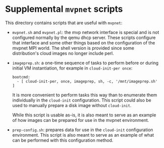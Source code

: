 # Supplemental `mvpnet` scripts

This directory contains scripts that are useful with `mvpnet`:

* `mvpnet.sh` and `mvpnet.pl`: the mvp network interface is special and is not
configured normally by the qemu dhcp server.  These scripts configure that
interface and some other things based on the configuration of the mvpnet MPI
world.  The shell version is provided since some distribution's cloud images no
longer include perl.

* `imageprep.sh`: a one-time sequence of tasks to perform before or during
initial VM instantiation, for example in `cloud-init-per once`:
    ```
    bootcmd:
      - [ cloud-init-per, once, imageprep, sh, -c, '/mnt/imageprep.sh' ]
    ```
    It is more convenient to perform tasks this way than to enumerate them
    individually in the `cloud-init` configuration. This script could also be used
    to manually prepare a disk image without `cloud-init`.

    While this script is usable as-is, it is also meant to serve as an example of
    how images can be prepared for use in the mvpnet environment.

* `prep-config.sh`: prepares data for use in the `cloud-init` configuration
environment.  This script is also meant to serve as an example of what can be
performed with this configuration method.

